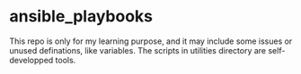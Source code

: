 # ansible_playbooks
This repo is only for my learning purpose, and it may include some issues or unused definations, like variables.
The scripts in utilities directory are self-developped tools.
